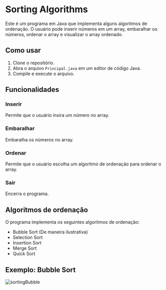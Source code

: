 # Sorting Algorithms

Este é um programa em Java que implementa alguns algoritmos de ordenação. O usuário pode inserir números em um array, embaralhar os números, ordenar o array e visualizar o array ordenado.

## Como usar

1. Clone o repositório.
2. Abra o arquivo `Principal.java` em um editor de código Java.
3. Compile e execute o arquivo.

## Funcionalidades

### Inserir

Permite que o usuário insira um número no array.

### Embaralhar

Embaralha os números no array.

### Ordenar

Permite que o usuário escolha um algoritmo de ordenação para ordenar o array.

### Sair

Encerra o programa.

## Algoritmos de ordenação

O programa implementa os seguintes algoritmos de ordenação:

- Bubble Sort (De maneira ilustrativa)
- Selection Sort
- Insertion Sort
- Merge Sort
- Quick Sort

## Exemplo: Bubble Sort 
![sortingBubble](https://github.com/jotaven/Sorting-Algorithms/assets/94320199/bd1e1070-232b-4825-abdb-5e770a6ff561)